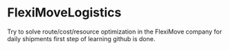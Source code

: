 # FlexiMoveLogistics
Try to solve route/cost/resource optimization in the FlexiMove company for daily shipments
first step of learning github is done.
